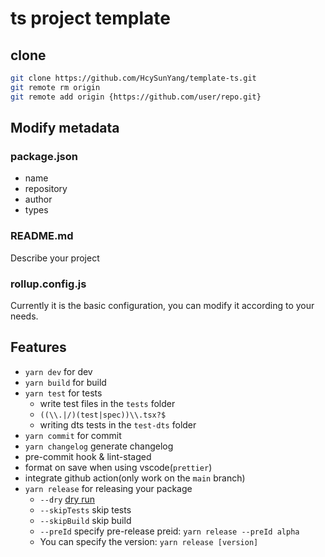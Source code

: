 # ts project template

## clone

```sh
git clone https://github.com/HcySunYang/template-ts.git
git remote rm origin
git remote add origin {https://github.com/user/repo.git}
```

## Modify metadata

### package.json

- name
- repository
- author
- types

### README.md

Describe your project

### rollup.config.js

Currently it is the basic configuration, you can modify it according to your needs.

## Features

- `yarn dev` for dev
- `yarn build` for build
- `yarn test` for tests
  - write test files in the `tests` folder
  - `((\\.|/)(test|spec))\\.tsx?$`
  - writing dts tests in the `test-dts` folder
- `yarn commit` for commit
- `yarn changelog` generate changelog
- pre-commit hook & lint-staged
- format on save when using vscode(`prettier`)
- integrate github action(only work on the `main` branch)
- `yarn release` for releasing your package
  - `--dry` [dry run](https://docs.npmjs.com/cli/publish)
  - `--skipTests` skip tests
  - `--skipBuild` skip build
  - `--preId` specify pre-release preid: `yarn release --preId alpha`
  - You can specify the version: `yarn release [version]`